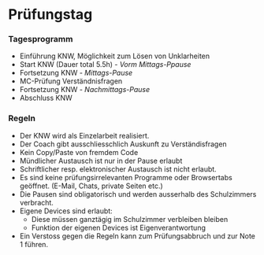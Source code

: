 
# Prüfungstag
### Tagesprogramm

- Einführung KNW, Möglichkeit zum Lösen von Unklarheiten
- Start KNW (Dauer total 5.5h)
*- Vorm Mittags-Ppause*
- Fortsetzung KNW
*- Mittags-Pause*
- MC-Prüfung Verständnisfragen
- Fortsetzung KNW
*- Nachmittags-Pause*
- Abschluss KNW

### Regeln

- Der KNW wird als Einzelarbeit realisiert.
- Der Coach gibt ausschliesschlich Auskunft zu Verständisfragen
- Kein Copy/Paste von fremdem Code
- Mündlicher Austausch ist nur in der Pause erlaubt
- Schriftlicher resp. elektronischer Austausch ist nicht erlaubt.
- Es sind keine prüfungsirrelevanten Programme oder Browsertabs geöffnet. (E-Mail, Chats, private Seiten etc.)
- Die Pausen sind obligatorisch und werden ausserhalb des Schulzimmers verbracht.
- Eigene Devices sind erlaubt:
	- Diese müssen ganztägig im Schulzimmer verbleiben bleiben
	- Funktion der eigenen Devices ist Eigenverantwortung
- Ein Verstoss gegen die Regeln kann zum Prüfungsabbruch und zur Note 1 führen.
<!--stackedit_data:
eyJoaXN0b3J5IjpbLTU5MDg0MzMxNSwxNzAyNTMzOTQzLC0xMj
M4Nzc4MzcsMTMzNjg2MDM1MCw3MzA5OTgxMTZdfQ==
-->